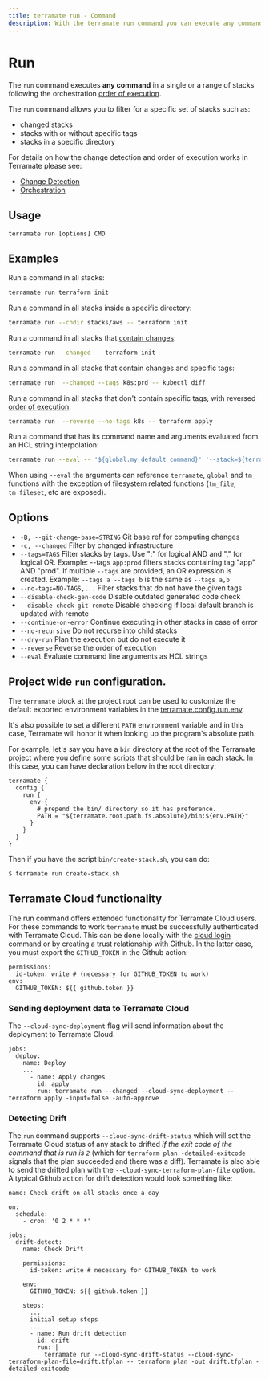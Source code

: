 ```yaml
---
title: terramate run - Command
description: With the terramate run command you can execute any command in a single or a list of stacks.
---
```


# Run

The `run` command executes **any command** in a single or a range of stacks following
the orchestration [order of execution](../orchestration/index.md).

The `run` command allows you to filter for a specific set of stacks such as:

- changed stacks
- stacks with or without specific tags
- stacks in a specific directory

For details on how the change detection and order of execution works in Terramate please see:

- [Change Detection](../change-detection/index.md)
- [Orchestration](../orchestration/index.md)

## Usage

`terramate run [options] CMD`

## Examples

Run a command in all stacks:

```bash
terramate run terraform init
```

Run a command in all stacks inside a specific directory:

```bash
terramate run --chdir stacks/aws -- terraform init
```

Run a command in all stacks that [contain changes](../change-detection/index.md):

```bash
terramate run --changed -- terraform init
```

Run a command in all stacks that contain changes and specific tags:

```bash
terramate run  --changed --tags k8s:prd -- kubectl diff
```

Run a command in all stacks that don't contain specific tags, with reversed [order of execution](../orchestration/index.md):

```bash
terramate run  --reverse --no-tags k8s -- terraform apply
```

Run a command that has its command name and arguments evaluated from an HCL string
interpolation:

```bash
terramate run --eval -- '${global.my_default_command}' '--stack=${terramate.stack.path.absolute}'
```

When using `--eval` the arguments can reference `terramate`, `global` and `tm_` functions with the exception of filesystem related functions (`tm_file`, `tm_fileset`, etc are exposed).

## Options

- `-B, --git-change-base=STRING` Git base ref for computing changes
- `-c, --changed` Filter by changed infrastructure
- `--tags=TAGS` Filter stacks by tags. Use ":" for logical AND and "," for logical OR. Example: --tags `app:prod` filters stacks containing tag "app" AND "prod". If multiple `--tags` are provided, an OR expression is created. Example: `--tags a --tags b` is the same as `--tags a,b`
- `--no-tags=NO-TAGS,...` Filter stacks that do not have the given tags
- `--disable-check-gen-code` Disable outdated generated code check
- `--disable-check-git-remote` Disable checking if local default branch is updated with remote
- `--continue-on-error` Continue executing in other stacks in case of error
- `--no-recursive` Do not recurse into child stacks
- `--dry-run` Plan the execution but do not execute it
- `--reverse` Reverse the order of execution
- `--eval` Evaluate command line arguments as HCL strings

## Project wide `run` configuration.

The `terramate` block at the project root can be used to customize
the default exported environment variables in the
[terramate.config.run.env](../projects/configuration.md#the-terramateconfigrunenv-block).

It's also possible to set a different `PATH` environment variable and
in this case, Terramate will honor it when looking up the program's
absolute path.

For example, let's say you have a `bin` directory at the root of the
Terramate project where you define some scripts that should be ran in
each stack. In this case, you can have declaration below in the root
directory:

```hcl
terramate {
  config {
    run {
      env {
        # prepend the bin/ directory so it has preference.
        PATH = "${terramate.root.path.fs.absolute}/bin:${env.PATH}"
      }
    }
  }
}
```

Then if you have the script `bin/create-stack.sh`, you can do:

```bash
$ terramate run create-stack.sh
```

## Terramate Cloud functionality

The run command offers extended functionality for Terramate Cloud users. For these commands to work `terramate` must be successfully authenticated with Terramate Cloud. This can be done locally with the [cloud login](./cloud-login.md) command or by creating a trust relationship with Github. In the latter case, you must export the `GITHUB_TOKEN` in the Github action:

```
permissions:
  id-token: write # (necessary for GITHUB_TOKEN to work)
env:
  GITHUB_TOKEN: ${{ github.token }}
```

### Sending deployment data to Terramate Cloud

The `--cloud-sync-deployment` flag will send information about the deployment to Terramate Cloud.

```
jobs:
  deploy:
    name: Deploy
    ...
      - name: Apply changes
        id: apply
        run: terramate run --changed --cloud-sync-deployment -- terraform apply -input=false -auto-approve
```

### Detecting Drift

The `run` command supports `--cloud-sync-drift-status` which will set the Terramate Cloud status of any stack to drifted _if the exit code of the command that is run is `2`_ (which for `terraform plan -detailed-exitcode` signals that the plan succeeded and there was a diff). Terramate is also able to send the drifted plan with the `--cloud-sync-terraform-plan-file` option. A typical Github action for drift detection would look something like:

```
name: Check drift on all stacks once a day

on:
  schedule:
    - cron: '0 2 * * *'

jobs:
  drift-detect:
    name: Check Drift

    permissions:
      id-token: write # necessary for GITHUB_TOKEN to work

    env:
      GITHUB_TOKEN: ${{ github.token }}

    steps:
      ...
      initial setup steps
      ...
      - name: Run drift detection
        id: drift
        run: |
          terramate run --cloud-sync-drift-status --cloud-sync-terraform-plan-file=drift.tfplan -- terraform plan -out drift.tfplan -detailed-exitcode
```
